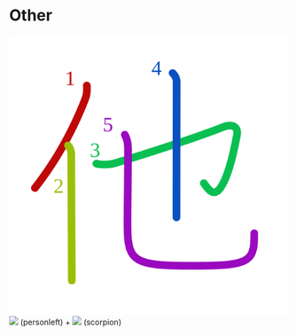 # Other
![4ed6](../kanji-colorize/4ed6.svg)
![](http://www.kanjidamage.com/assets/radsmall/man-d0fa8d3e87b0dcd06a7777a6693f057bfe7d041f88edfa20c6663c61cf324435.jpg) (personleft) + ![](http://www.kanjidamage.com/assets/radsmall/scorpion-3c15993d9c684db536adfa517996e2723eaf952bb7974b438627432ceb3196ae.jpg) (scorpion)